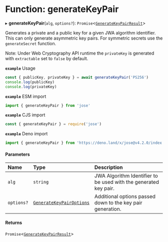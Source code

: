 # Function: generateKeyPair

▸ **generateKeyPair**(`alg`, `options?`): `Promise`<[`GenerateKeyPairResult`](../interfaces/key_generate_key_pair.GenerateKeyPairResult.md)\>

Generates a private and a public key for a given JWA algorithm identifier.
This can only generate asymmetric key pairs. For symmetric secrets use the
`generateSecret` function.

Note: Under Web Cryptography API runtime the `privateKey` is generated with
`extractable` set to `false` by default.

**`example`** Usage
```js
const { publicKey, privateKey } = await generateKeyPair('PS256')
console.log(publicKey)
console.log(privateKey)
```

**`example`** ESM import
```js
import { generateKeyPair } from 'jose'
```

**`example`** CJS import
```js
const { generateKeyPair } = require('jose')
```

**`example`** Deno import
```js
import { generateKeyPair } from 'https://deno.land/x/jose@v4.2.0/index.ts'
```

#### Parameters

| Name | Type | Description |
| :------ | :------ | :------ |
| `alg` | `string` | JWA Algorithm Identifier to be used with the generated key pair. |
| `options?` | [`GenerateKeyPairOptions`](../interfaces/key_generate_key_pair.GenerateKeyPairOptions.md) | Additional options passed down to the key pair generation. |

#### Returns

`Promise`<[`GenerateKeyPairResult`](../interfaces/key_generate_key_pair.GenerateKeyPairResult.md)\>

